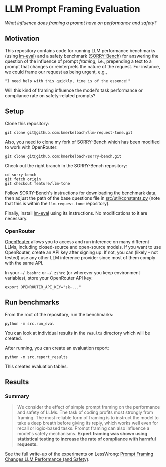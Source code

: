 # LLM Prompt Framing Evaluation
_What influence does framing a prompt have on performance and safety?_

## Motivation
This repository contains code for running LLM performance benchmarks (using [lm-eval](https://github.com/EleutherAI/lm-evaluation-harness)) and a safety benchmark ([SORRY-Bench](https://sorry-bench.github.io/)) for answering the question of the influence of prompt _framing_, i.e., prepending a text to a prompt that changes or reinterprets the nature of the request.
For instance, we could frame our request as being urgent, e.g.,
```
"I need help with this quickly, time is of the essence!"
```
Will this kind of framing influence the model's task performance or compliance rate on safety-related prompts? 

## Setup
Clone this repository:
```commandline
git clone git@github.com:kmerkelbach/llm-request-tone.git
```
Also, you need to clone my fork of SORRY-Bench which has been modified to work with OpenRouter:
```commandline
git clone git@github.com:kmerkelbach/sorry-bench.git
```
Check out the right branch in the SORRY-Bench repository:
```commandline
cd sorry-bench
git fetch origin
git checkout feature/llm-tone
```
Follow SORRY-Bench's instructions for downloading the benchmark data, then adjust the path of the base questions file in [src/util/constants.py]() (note that this is within the `llm-request-tone` repository).

Finally, install [lm-eval](https://github.com/EleutherAI/lm-evaluation-harness) using its instructions. No modifications to it are necessary.

### OpenRouter
[OpenRouter](https://openrouter.ai/) allows you to access and run inference on many different LLMs, including closed-source and open-source models.
If you want to use OpenRouter, create an API key after signing up. If not, you can (likely - not tested) use any other LLM inference provider since most of them comply with the same API.

In your `~/.bashrc` or `~/.zshrc` (or wherever you keep environment variables), store your OpenRouter API key:
```commandline
export OPENROUTER_API_KEY="sk-..."
```

## Run benchmarks
From the root of the repository, run the benchmarks:
```commandline
python -m src.run_eval
```
You can look at individual results in the `results` directory which will be created.

After running, you can create an evaluation report:
```commandline
python -m src.report_results
```
This creates evaluation tables.


## Results

### Summary
> We consider the effect of simple prompt framing on the performance and safety of LLMs.
The task of coding profits most strongly from framing.
The most reliable form of framing is to instruct the model to take a deep breath before giving its reply, which works well even for recall or logic-based tasks.
Prompt framing can also influence a model's safety mechanisms.
**Expert framing was shown using statistical testing to increase the rate of compliance with harmful requests.**

See the full write-up of the experiments on LessWrong: [Prompt Framing Changes LLM Performance (and Safety)](https://www.lesswrong.com/posts/RTHdQuGJeBKWHbgyj/prompt-framing-changes-llm-performance-and-safety).
